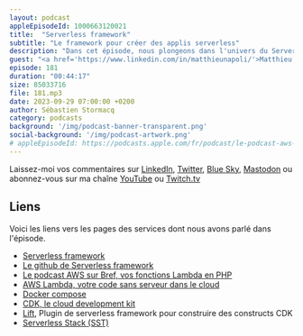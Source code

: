 ```yaml
---
layout: podcast
appleEpisodeId: 1000663120021
title:  "Serverless framework"
subtitle: "Le framework pour créer des applis serverless"
description: "Dans cet épisode, nous plongeons dans l'univers du Serverless Framework, l'un des premiers frameworks et lignes de commande qui a révolutionné et continue de simplifier la création de fonctions Lambda. Dans cet épisode, nous epxliquons pourquoi utiliser Serverless framework et comment bien débuter dans le monde sans serveurs. Pour aller plus loin, découvrez les plugins de la ligne de commande qui permettent de réaliser des actions complémentaires lors du développement, test, ou déploiements de vos vos fonctions. On y parle aussi de Lift, ce plugin qui permet de marrier du code CDK et le projet serverless."
guest: "<a href='https://www.linkedin.com/in/matthieunapoli/'>Matthieu Napoli</a>, créateur de Bref, consultant et <a href='https://aws.amazon.com/developer/community/heroes/matthieu-napoli/'>AWS Hero</a>."
episode: 181
duration: "00:44:17"
size: 85033716
file: 181.mp3
date: 2023-09-29 07:00:00 +0200
author: Sébastien Stormacq
category: podcasts
background: '/img/podcast-banner-transparent.png'
social-background: '/img/podcast-artwork.png'
# appleEpisodeId: https://podcasts.apple.com/fr/podcast/le-podcast-aws-en-français/id1452118442
---
```


Laissez-moi vos commentaires sur [LinkedIn](https://www.linkedin.com/in/sebastienstormacq/), [Twitter](https://twitter.com/sebsto), [Blue Sky](https://bsky.app/profile/sebsto.bsky.social), [Mastodon](https://awscommunity.social/@sebsto) ou abonnez-vous sur ma chaîne [YouTube](https://www.youtube.com/sebsto) ou [Twitch.tv](https://www.twitch.tv/sebAWS)

## Liens

Voici les liens vers les pages des services dont nous avons parlé dans l'épisode.

- [Serverless framework](https://www.serverless.com)
- [Le github de Serverless framework](https://github.com/serverless/serverless)
- [Le podcast AWS sur Bref, vos fonctions Lambda en PHP](https://stormacq.com/podcasts/episode_171/index.html)
- [AWS Lambda, votre code sans serveur dans le cloud](https://aws.amazon.com/lambda)
- [Docker compose](https://docs.docker.com/compose/)
- [CDK, le cloud development kit](https://aws.amazon.com/cdk/)
- [Lift](https://github.com/getlift/lift), Plugin de serverless framework pour construire des constructs CDK 
- [Serverless Stack (SST)](https://sst.dev/)